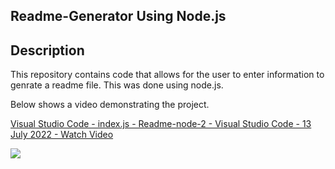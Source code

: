 ## Readme-Generator Using Node.js

## Description 
This repository contains code that allows for the user to enter information to genrate a readme file. This was done using node.js.

Below shows a video demonstrating the project.

<a href="https://www.loom.com/share/ab69ef338d004f29b060e42358d7e108">
    <p>Visual Studio Code - index.js - Readme-node-2 - Visual Studio Code - 13 July 2022 - Watch Video</p>
    <img style="max-width:300px;" src="https://cdn.loom.com/sessions/thumbnails/ab69ef338d004f29b060e42358d7e108-with-play.gif">
  </a>
